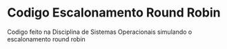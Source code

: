 # Codigo Escalonamento Round Robin

Codigo feito na Disciplina de Sistemas Operacionais simulando o escalonamento round robin
